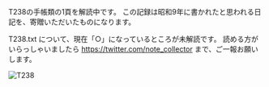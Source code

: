T238の手帳類の1頁を解読中です。
この記録は昭和9年に書かれたと思われる日記を、寄贈いただいたものになります。

T238.txt について、現在「○」になっているところが未解読です。
読める方がいらっしゃいましたら
https://twitter.com/note_collector
まで、ご一報お願いします。

![T238](https://user-images.githubusercontent.com/57349533/159715000-b1021c5c-2c07-41c6-912f-73d547fce75b.jpeg)



